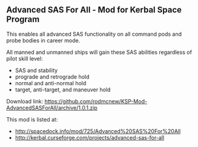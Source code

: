## Advanced SAS For All - Mod for Kerbal Space Program
This enables all advanced SAS functionality on all command pods and probe bodies in career mode.

All manned and unmanned ships will gain these SAS abilities regardless of pilot skill level:
* SAS and stability
* prograde and retrograde hold
* normal and anti-normal hold
* target, anti-target, and maneuver hold

Download link: https://github.com/rodmcnew/KSP-Mod-AdvancedSASForAll/archive/1.0.1.zip

This mod is listed at:
* http://spacedock.info/mod/725/Advanced%20SAS%20For%20All
* http://kerbal.curseforge.com/projects/advanced-sas-for-all
